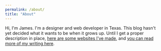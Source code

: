 ```yaml
---
permalink: /about/
title: "About"
---
```


Hi, I'm James. I'm a designer and web developer in Texas. This blog hasn't yet decided what it wants to be when it grows up. Until I get a proper description in place, [here are some websites I've made](https://jamesharris.design/), and [you can read more of my writing here](http://www.dawnpaladin.com/).
